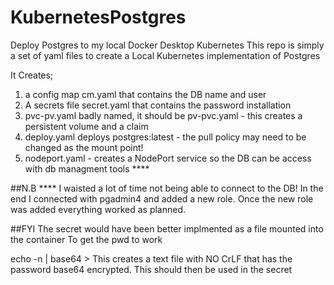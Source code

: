 # KubernetesPostgres
Deploy Postgres to my local Docker Desktop Kubernetes
This repo is simply a set of yaml files to create a Local Kubernetes implementation of  Postgres

It Creates;
  1)  a config map cm.yaml that contains the DB name and user
  2) A secrets file secret.yaml that contains the password installation
  3) pvc-pv.yaml badly named, it should be pv-pvc.yaml - this creates a persistent volume and a claim
  4) deploy.yaml  deploys postgres:latest - the pull policy may need to be changed as the mount point!
  5) nodeport.yaml - creates a NodePort service so the DB can be access with db managment tools ****
  
 ##N.B
 **** I waisted a lot of time not being able to connect to the DB! In the end I connected with pgadmin4 and added a new role. Once the new role was added 
 everything worked as planned.
 
 ##FYI
 The secret would have been better implmented as a file mounted into the container
 To get the pwd to work 
 
 echo -n <pwd> | base64 > <textfile> This creates a text file with NO CrLF that has the password base64 encrypted. This should then be used in the secret
 
